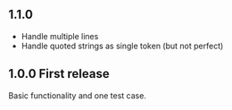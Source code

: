 ## 1.1.0

- Handle multiple lines
- Handle quoted strings as single token (but not perfect)

## 1.0.0 First release

Basic functionality and one test case.
